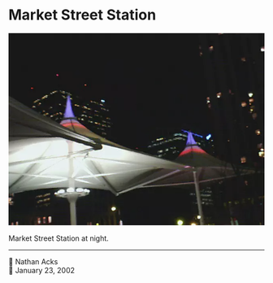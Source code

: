 # Market Street Station

![The 16th Street Mall bus terminal at Market Street Station](assets/2002-01-23-market-street-station.webp)

Market Street Station at night.

- - - -

<span aria-hidden="true">👤</span> Nathan Acks  
<span aria-hidden="true">📅</span> January 23, 2002
